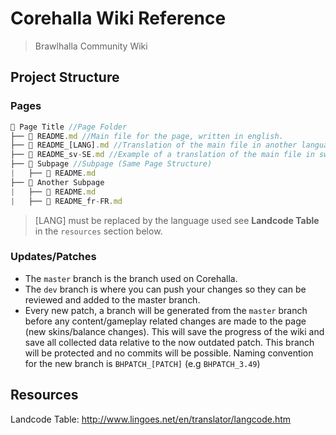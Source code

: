# Corehalla Wiki Reference
> Brawlhalla Community Wiki

## Project Structure

### Pages
```js
📁 Page Title //Page Folder
├── 📄 README.md //Main file for the page, written in english.
├── 📄 README_[LANG].md //Translation of the main file in another language.
├── 📄 README_sv-SE.md //Example of a translation of the main file in swedish.
├── 📁 Subpage //Subpage (Same Page Structure)
|   ├── 📄 README.md
├── 📁 Another Subpage
|   ├── 📄 README.md
|   ├── 📄 README_fr-FR.md
```

> [LANG] must be replaced by the language used see **Landcode Table** in the `resources` section below.

### Updates/Patches

- The `master` branch is the branch used on Corehalla.
- The `dev` branch is where you can push your changes so they can be reviewed and added to the master branch.
- Every new patch, a branch will be generated from the `master` branch before any content/gameplay related changes are made to the page (new skins/balance changes).
This will save the progress of the wiki and save all collected data relative to the now outdated patch. This branch will be protected and no commits will be possible.
Naming convention for the new branch is `BHPATCH_[PATCH]` (e.g `BHPATCH_3.49`)

## Resources
Landcode Table: <http://www.lingoes.net/en/translator/langcode.htm>